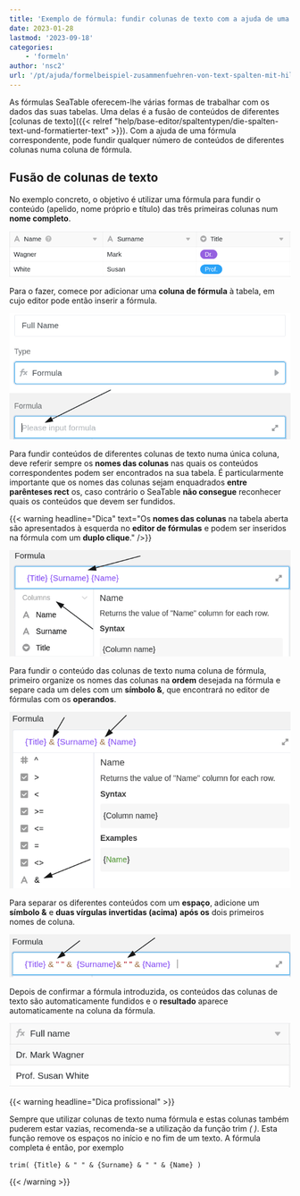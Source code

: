 ```yaml
---
title: 'Exemplo de fórmula: fundir colunas de texto com a ajuda de uma fórmula'
date: 2023-01-28
lastmod: '2023-09-18'
categories:
    - 'formeln'
author: 'nsc2'
url: '/pt/ajuda/formelbeispiel-zusammenfuehren-von-text-spalten-mit-hilfe-einer-formel'
---
```


As fórmulas SeaTable oferecem-lhe várias formas de trabalhar com os dados das suas tabelas. Uma delas é a fusão de conteúdos de diferentes [colunas de texto]({{< relref "help/base-editor/spaltentypen/die-spalten-text-und-formatierter-text" >}}). Com a ajuda de uma fórmula correspondente, pode fundir qualquer número de conteúdos de diferentes colunas numa coluna de fórmula.

## Fusão de colunas de texto

No exemplo concreto, o objetivo é utilizar uma fórmula para fundir o conteúdo (apelido, nome próprio e título) das três primeiras colunas num **nome completo**.

![Exemplo de tabela para fundir diferentes conteúdos numa única coluna de fórmula](images/example-table-zusammenfuehren-von-inhalten-mit-Formel.png)

Para o fazer, comece por adicionar uma **coluna de fórmula** à tabela, em cujo editor pode então inserir a fórmula.

![Acrescentar uma fórmula no campo de texto previsto para o efeito](images/insert-formular-example-1.png)

Para fundir conteúdos de diferentes colunas de texto numa única coluna, deve referir sempre os **nomes das colunas** nas quais os conteúdos correspondentes podem ser encontrados na sua tabela. É particularmente importante que os nomes das colunas sejam enquadrados **entre parênteses rect** os, caso contrário o SeaTable **não consegue** reconhecer quais os conteúdos que devem ser fundidos.

{{< warning  headline="Dica"  text="Os **nomes das colunas** na tabela aberta são apresentados à esquerda no **editor de fórmulas** e podem ser inseridos na fórmula com um **duplo clique**." />}}

![Quando se referir a nomes de colunas nas suas tabelas, rodeá-las sempre com parênteses encaracolados](images/verweis-auf-spaltennamen-in-formel-beispiel-2.png)

Para fundir o conteúdo das colunas de texto numa coluna de fórmula, primeiro organize os nomes das colunas na **ordem** desejada na fórmula e separe cada um deles com um **símbolo &**, que encontrará no editor de fórmulas com os **operandos**.

![Organizar os diferentes nomes de colunas na ordem desejada na fórmula e separá-los com um & símbolo](images/insert-symbols.png)

Para separar os diferentes conteúdos com um **espaço**, adicione um **símbolo &** e **duas vírgulas invertidas (acima)** **após os** dois primeiros nomes de coluna.

![Adição de um símbolo adicional e duas vírgulas invertidas após os nomes das duas primeiras colunas](images/insert-and-22-22-to-the-formular.png)

Depois de confirmar a fórmula introduzida, os conteúdos das colunas de texto são automaticamente fundidos e o **resultado** aparece automaticamente na coluna da fórmula.

![Coluna Fórmula após confirmação da fórmula introduzida.](images/table-example-2-after-formular.png)

{{< warning  headline="Dica profissional" >}}

Sempre que utilizar colunas de texto numa fórmula e estas colunas também puderem estar vazias, recomenda-se a utilização da função trim _( )_. Esta função remove os espaços no início e no fim de um texto. A fórmula completa é então, por exemplo

```
trim( {Title} & " " & {Surname} & " " & {Name} )
```

{{< /warning >}}
